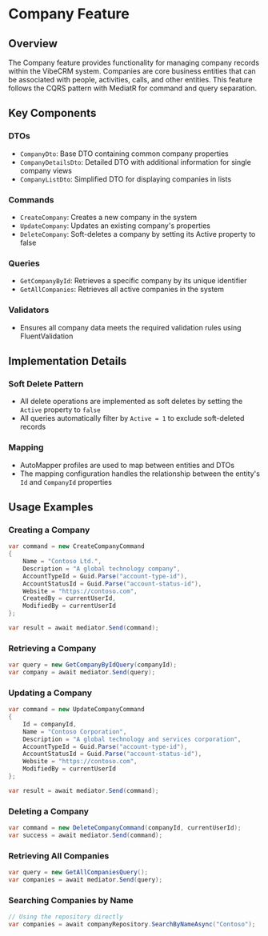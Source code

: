 # Company Feature

## Overview
The Company feature provides functionality for managing company records within the VibeCRM system. Companies are core business entities that can be associated with people, activities, calls, and other entities. This feature follows the CQRS pattern with MediatR for command and query separation.

## Key Components

### DTOs
- `CompanyDto`: Base DTO containing common company properties
- `CompanyDetailsDto`: Detailed DTO with additional information for single company views
- `CompanyListDto`: Simplified DTO for displaying companies in lists

### Commands
- `CreateCompany`: Creates a new company in the system
- `UpdateCompany`: Updates an existing company's properties
- `DeleteCompany`: Soft-deletes a company by setting its Active property to false

### Queries
- `GetCompanyById`: Retrieves a specific company by its unique identifier
- `GetAllCompanies`: Retrieves all active companies in the system

### Validators
- Ensures all company data meets the required validation rules using FluentValidation

## Implementation Details

### Soft Delete Pattern
- All delete operations are implemented as soft deletes by setting the `Active` property to `false`
- All queries automatically filter by `Active = 1` to exclude soft-deleted records

### Mapping
- AutoMapper profiles are used to map between entities and DTOs
- The mapping configuration handles the relationship between the entity's `Id` and `CompanyId` properties

## Usage Examples

### Creating a Company
```csharp
var command = new CreateCompanyCommand
{
    Name = "Contoso Ltd.",
    Description = "A global technology company",
    AccountTypeId = Guid.Parse("account-type-id"),
    AccountStatusId = Guid.Parse("account-status-id"),
    Website = "https://contoso.com",
    CreatedBy = currentUserId,
    ModifiedBy = currentUserId
};

var result = await mediator.Send(command);
```

### Retrieving a Company
```csharp
var query = new GetCompanyByIdQuery(companyId);
var company = await mediator.Send(query);
```

### Updating a Company
```csharp
var command = new UpdateCompanyCommand
{
    Id = companyId,
    Name = "Contoso Corporation",
    Description = "A global technology and services corporation",
    AccountTypeId = Guid.Parse("account-type-id"),
    AccountStatusId = Guid.Parse("account-status-id"),
    Website = "https://contoso.com",
    ModifiedBy = currentUserId
};

var result = await mediator.Send(command);
```

### Deleting a Company
```csharp
var command = new DeleteCompanyCommand(companyId, currentUserId);
var success = await mediator.Send(command);
```

### Retrieving All Companies
```csharp
var query = new GetAllCompaniesQuery();
var companies = await mediator.Send(query);
```

### Searching Companies by Name
```csharp
// Using the repository directly
var companies = await companyRepository.SearchByNameAsync("Contoso");
```
